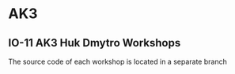 # AK3
## IO-11 AK3 Huk Dmytro Workshops
The source code of each workshop is located in a separate branch
